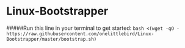 # Linux-Bootstrapper

#####Run this line in your terminal to get started:
`bash <(wget -qO - https://raw.githubusercontent.com/onelittlebird/Linux-Bootstrapper/master/bootstrap.sh)`
